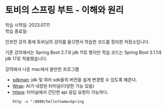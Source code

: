 # 토비의 스프링 부트 - 이해와 원리

학습 시작일: 2023.07.11  
학습 종료일:

인프런 강의 중에 토비님의 강의를 들으면서 학습한 코드를 정리한 저장소입니다.

기존 강의에서는 Spring Boot 2.7과 jdk 11로 했지만 학습 코드는 Spring Boot 3.1.1과 jdk 17로 적용했습니다.

강의에서 나온 mac에서 쓸만한 프로그램

- [sdkman](https://sdkman.io/): jdk 및 여러 sdk들의 버전을 쉽게 변경할 수 있도록 해준다.
- [Wrap](https://www.warp.dev/): AI가 내장된 터미널(다양한 기능 있음) 
- [httpie](https://httpie.io/cli): 터미널에서 간단한 api 응답 요청이 가능하다.
    ```
    http -v ":8080/hello?name=Spring
    ```
